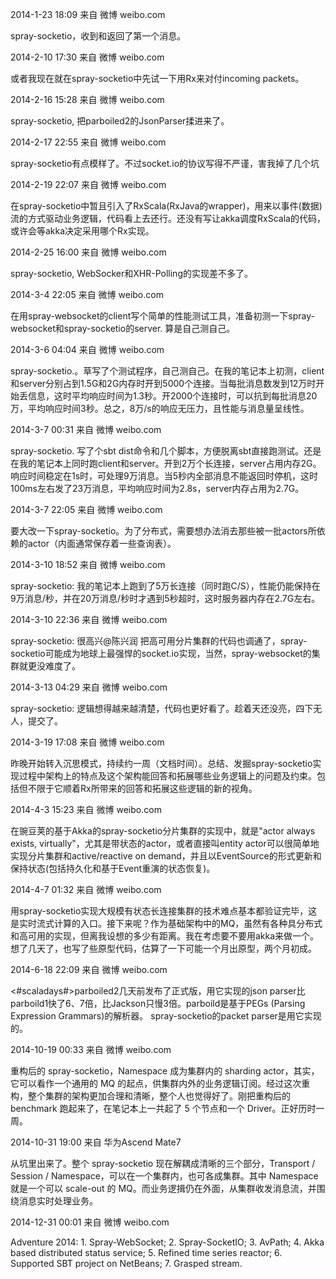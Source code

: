 2014-1-23 18:09 来自 微博 weibo.com

spray-socketio，收到和返回了第一个消息。


2014-2-10 17:30 来自 微博 weibo.com

或者我现在就在spray-socketio中先试一下用Rx来对付incoming packets。


2014-2-16 15:28 来自 微博 weibo.com

spray-socketio, 把parboiled2的JsonParser揉进来了。


2014-2-17 22:55 来自 微博 weibo.com

spray-socketio有点模样了。不过socket.io的协议写得不严谨，害我掉了几个坑


2014-2-19 22:07 来自 微博 weibo.com

在spray-socketio中暂且引入了RxScala(RxJava的wrapper)，用来以事件(数据)流的方式驱动业务逻辑，代码看上去还行。还没有写让akka调度RxScala的代码，或许会等akka决定采用哪个Rx实现。

2014-2-25 16:00 来自 微博 weibo.com

spray-socketio, WebSocker和XHR-Polling的实现差不多了。


2014-3-4 22:05 来自 微博 weibo.com

在用spray-websocket的client写个简单的性能测试工具，准备初测一下spray-websocket和spray-socketio的server. 算是自己测自己。

2014-3-6 04:04 来自 微博 weibo.com

spray-socketio.。草写了个测试程序，自己测自己。在我的笔记本上初测，client和server分别占到1.5G和2G内存时开到5000个连接。当每批消息数发到12万时开始丢信息，这时平均响应时间为1.3秒。开2000个连接时，可以抗到每批消息20万，平均响应时间3秒。总之，8万/s的响应无压力，且性能与消息量呈线性。

2014-3-7 00:31 来自 微博 weibo.com

spray-socketio. 写了个sbt dist命令和几个脚本，方便脱离sbt直接跑测试。还是在我的笔记本上同时跑client和server。开到2万个长连接，server占用内存2G。响应时间稳定在1s时，可处理9万消息。当5秒内全部消息不能返回时停机，这时100ms左右发了23万消息，平均响应时间为2.8s，server内存占用为2.7G。


2014-3-7 22:05 来自 微博 weibo.com

要大改一下spray-socketio。为了分布式，需要想办法消去那些被一批actors所依赖的actor（内面通常保存着一些查询表）。


2014-3-10 18:52 来自 微博 weibo.com

spray-socketio: 我的笔记本上跑到了5万长连接（同时跑C/S），性能仍能保持在9万消息/秒，并在20万消息/秒时才遇到5秒超时，这时服务器内存在2.7G左右。


2014-3-10 22:36 来自 微博 weibo.com

spray-socketio: 很高兴@陈兴润 把高可用分片集群的代码也调通了，spray-socketio可能成为地球上最强悍的socket.io实现，当然，spray-websocket的集群就更没难度了。


2014-3-13 04:29 来自 微博 weibo.com

spray-socketio: 逻辑想得越来越清楚，代码也更好看了。趁着天还没亮，四下无人，提交了。


2014-3-19 17:08 来自 微博 weibo.com

昨晚开始转入沉思模式，持续约一周（文档时间）。总结、发掘spray-socketio实现过程中架构上的特点及这个架构能回答和拓展哪些业务逻辑上的问题及约束。包括但不限于它顺着Rx所带来的回答和拓展这些逻辑的新的视角。


2014-4-3 15:23 来自 微博 weibo.com

在豌豆荚的基于Akka的spray-socketio分片集群的实现中，就是"actor always exists, virtually"，尤其是带状态的actor，或者直接叫entity actor可以很简单地实现分片集群和active/reactive on demand，并且以EventSource的形式更新和保持状态(包括持久化和基于Event重演的状态恢复)。


2014-4-7 01:32 来自 微博 weibo.com

用spray-socketio实现大规模有状态长连接集群的技术难点基本都验证完毕，这是实时流式计算的入口。接下来呢？作为基础架构中的MQ，虽然有各种具分布式和高可用的实现，但离我设想的多少有距离。我在考虑要不要用akka来做一个。想了几天了，也写了些原型代码，估算了一下可能一个月出原型，两个月初成。


2014-6-18 22:09 来自 微博 weibo.com

<#scaladays#>parboiled2几天前发布了正式版，用它实现的json parser比parboild1快了6、7倍，比Jackson只慢3倍。parboild是基于PEGs (Parsing Expression Grammars)的解析器。 spray-socketio的packet parser是用它实现的。


2014-10-19 00:33 来自 微博 weibo.com

重构后的 spray-socketio，Namespace 成为集群内的 sharding actor，其实，它可以看作一个通用的 MQ 的起点，供集群内外的业务逻辑订阅。经过这次重构，整个集群的架构更加合理和清晰，整个人也觉得好了。刚把重构后的 benchmark 跑起来了，在笔记本上一共起了 5 个节点和一个 Driver。正好历时一周。

2014-10-31 19:00 来自 华为Ascend Mate7

从坑里出来了。整个 spray-socketio 现在解耦成清晰的三个部分，Transport / Session / Namespace，可以在一个集群内，也可各成集群。其中 Namespace 就是一个可以 scale-out 的 MQ。而业务逻揖仍在外面，从集群收发消息流，并围绕消息实时处理业务。


2014-12-31 00:01 来自 微博 weibo.com

Adventure 2014: 1. Spray-WebSocket; 2. Spray-SocketIO; 3. AvPath; 4. Akka based distributed status service; 5. Refined time series reactor; 6. Supported SBT project on NetBeans; 7. Grasped stream.





